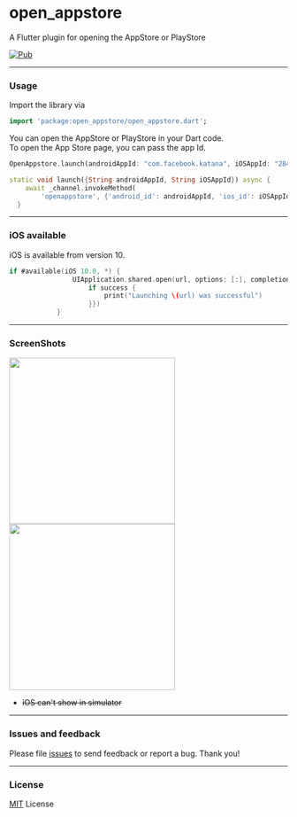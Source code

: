 # open_appstore

A Flutter plugin for opening the AppStore or PlayStore

[![Pub](https://camo.githubusercontent.com/33d67679c503cb3575e05cf8e46e6dac41ec441c/68747470733a2f2f696d672e736869656c64732e696f2f7075622f762f6f70656e5f61707073746f72652e737667)](https://pub.dev/packages/open_appstore)

---

### Usage 

Import the library via

```dart
import 'package:open_appstore/open_appstore.dart';
```

You can open the AppStore or PlayStore in your Dart code.  
To open the App Store page, you can pass the app Id.
```dart
OpenAppstore.launch(androidAppId: "com.facebook.katana", iOSAppId: "284882215")
```

```dart
static void launch({String androidAppId, String iOSAppId}) async {
    await _channel.invokeMethod(
        'openappstore', {'android_id': androidAppId, 'ios_id': iOSAppId});
  }
```

---

### iOS available 

iOS is available from version 10. 

```swift
if #available(iOS 10.0, *) {
                UIApplication.shared.open(url, options: [:], completionHandler: {(success: Bool) in
                    if success {
                        print("Launching \(url) was successful")
                    }})
            }
```

---

### ScreenShots
<img width="300" src="https://user-images.githubusercontent.com/37133536/65833542-6ed3d580-e30c-11e9-8ccd-2fcb2e5d77b4.png"><img width="300" src="https://user-images.githubusercontent.com/37133536/65833543-6ed3d580-e30c-11e9-88a5-21c9c54c2bae.png">
* ~~iOS can't show in simulator~~



---

### Issues and feedback

Please file [issues](https://github.com/flutter-moum/flutter_open_appstore/issues) to send feedback or report a bug. Thank you!

---

### License
[MIT](https://mit-license.org) License

